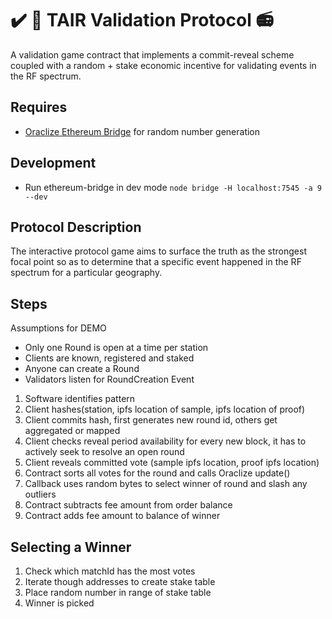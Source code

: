 ✔️ 📃 TAIR Validation Protocol 📻
================================

A validation game contract that implements a commit-reveal scheme coupled with a
random + stake economic incentive for validating events in the RF spectrum.

Requires
--------

* [Oraclize Ethereum Bridge](https://github.com/oraclize/ethereum-bridge) for
random number generation

Development
-----------

* Run ethereum-bridge in dev mode `node bridge -H localhost:7545 -a 9 --dev`

Protocol Description
--------------------

The interactive protocol game aims to surface the truth as the strongest focal
point so as to determine that a specific event happened in the RF spectrum for
a particular geography.

Steps
-----

Assumptions for DEMO
* Only one Round is open at a time per station
* Clients are known, registered and staked
* Anyone can create a Round
* Validators listen for RoundCreation Event

1. Software identifies pattern
2. Client hashes(station, ipfs location of sample, ipfs location of proof)
3. Client commits hash, first generates new round id, others get aggregated or
mapped
4. Client checks reveal period availability for every new block, it has to
actively seek to resolve an open round
5. Client reveals committed vote (sample ipfs location, proof ipfs location)
6. Contract sorts all votes for the round and calls Oraclize update()
7. Callback uses random bytes to select winner of round and slash any outliers
8. Contract subtracts fee amount from order balance
9. Contract adds fee amount to balance of winner

Selecting a Winner
------------------

1. Check which matchId has the most votes
2. Iterate though addresses to create stake table
3. Place random number in range of stake table
4. Winner is picked

